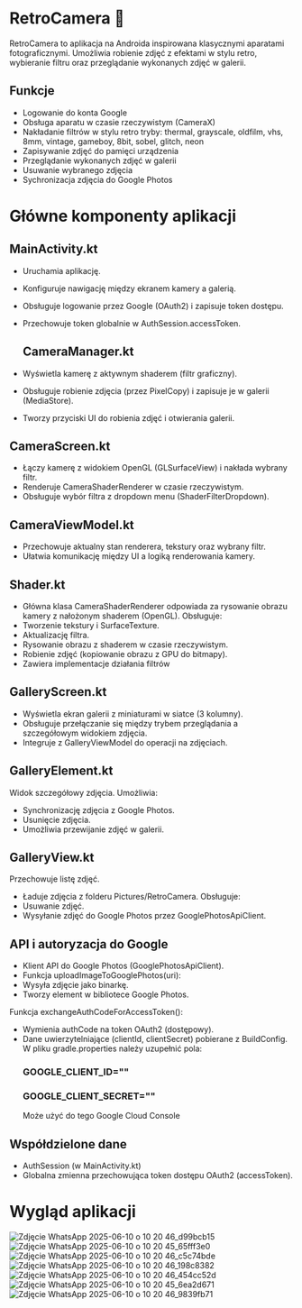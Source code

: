 # RetroCamera 📸

RetroCamera to aplikacja na Androida inspirowana klasycznymi aparatami fotograficznymi. Umożliwia robienie zdjęć z efektami w stylu retro, wybieranie filtru oraz przeglądanie wykonanych zdjęć w galerii.

## Funkcje
- Logowanie do konta Google 
- Obsługa aparatu w czasie rzeczywistym (CameraX)
- Nakładanie filtrów w stylu retro tryby:  thermal, grayscale, oldfilm, vhs, 8mm, vintage, gameboy, 8bit, sobel, glitch, neon
- Zapisywanie zdjęć do pamięci urządzenia
- Przeglądanie wykonanych zdjęć w galerii
- Usuwanie wybranego zdjęcia
- Sychronizacja zdjęcia do Google Photos

# Główne komponenty aplikacji
 ## MainActivity.kt
- Uruchamia aplikację.
- Konfiguruje nawigację między ekranem kamery a galerią.
- Obsługuje logowanie przez Google (OAuth2) i zapisuje token dostępu.
- Przechowuje token globalnie w AuthSession.accessToken.

  ## CameraManager.kt
- Wyświetla kamerę z aktywnym shaderem (filtr graficzny).
- Obsługuje robienie zdjęcia (przez PixelCopy) i zapisuje je w galerii (MediaStore).
- Tworzy przyciski UI do robienia zdjęć i otwierania galerii.

 ## CameraScreen.kt
- Łączy kamerę z widokiem OpenGL (GLSurfaceView) i nakłada wybrany filtr.
- Renderuje CameraShaderRenderer w czasie rzeczywistym.
- Obsługuje wybór filtra z dropdown menu (ShaderFilterDropdown).

 ## CameraViewModel.kt
- Przechowuje aktualny stan renderera, tekstury oraz wybrany filtr.
- Ułatwia komunikację między UI a logiką renderowania kamery.

 ## Shader.kt
- Główna klasa CameraShaderRenderer odpowiada za rysowanie obrazu kamery z nałożonym shaderem (OpenGL).
Obsługuje:
- Tworzenie tekstury i SurfaceTexture.
- Aktualizację filtra.
- Rysowanie obrazu z shaderem w czasie rzeczywistym.
- Robienie zdjęć (kopiowanie obrazu z GPU do bitmapy).
- Zawiera implementacje działania filtrów
 ## GalleryScreen.kt
- Wyświetla ekran galerii z miniaturami w siatce (3 kolumny).
- Obsługuje przełączanie się między trybem przeglądania a szczegółowym widokiem zdjęcia.
- Integruje z GalleryViewModel do operacji na zdjęciach.

 ## GalleryElement.kt
Widok szczegółowy zdjęcia. Umożliwia:
- Synchronizację zdjęcia z Google Photos.
- Usunięcie zdjęcia.
- Umożliwia przewijanie zdjęć w galerii.

 ## GalleryView.kt
Przechowuje listę zdjęć.
- Ładuje zdjęcia z folderu Pictures/RetroCamera.
Obsługuje:
- Usuwanie zdjęć.
- Wysyłanie zdjęć do Google Photos przez GooglePhotosApiClient.

## API i autoryzacja do Google
- Klient API do Google Photos (GooglePhotosApiClient).
- Funkcja uploadImageToGooglePhotos(uri):
- Wysyła zdjęcie jako binarkę.
- Tworzy element w bibliotece Google Photos.

Funkcja exchangeAuthCodeForAccessToken():
- Wymienia authCode na token OAuth2 (dostępowy).
- Dane uwierzytelniające (clientId, clientSecret) pobierane z BuildConfig.
  W pliku gradle.properties należy uzupełnić pola:
  ### GOOGLE_CLIENT_ID=""
  ### GOOGLE_CLIENT_SECRET=""
  Może użyć do tego Google Cloud Console

## Współdzielone dane
- AuthSession (w MainActivity.kt)
- Globalna zmienna przechowująca token dostępu OAuth2 (accessToken).

# Wygląd aplikacji
![Zdjęcie WhatsApp 2025-06-10 o 10 20 46_d99bcb15](https://github.com/user-attachments/assets/03990602-26cc-497f-8d66-b1193afd9dd8)
![Zdjęcie WhatsApp 2025-06-10 o 10 20 45_65fff3e0](https://github.com/user-attachments/assets/a7fb487f-8dfd-4d9f-9951-ed02b5808bbe)
![Zdjęcie WhatsApp 2025-06-10 o 10 20 46_c5c74bde](https://github.com/user-attachments/assets/eaca5e6a-3648-47ba-ba30-74700fab24b1)
![Zdjęcie WhatsApp 2025-06-10 o 10 20 46_198c8382](https://github.com/user-attachments/assets/9da01e52-a00d-4e68-9caf-0ced145aee15)
![Zdjęcie WhatsApp 2025-06-10 o 10 20 46_454cc52d](https://github.com/user-attachments/assets/c7abab16-2420-43e3-a4c1-b3a62759d8af)
![Zdjęcie WhatsApp 2025-06-10 o 10 20 45_6ea2d671](https://github.com/user-attachments/assets/aff6fb13-2704-450f-9217-3d8cdb0467f9)
![Zdjęcie WhatsApp 2025-06-10 o 10 20 46_9839fb71](https://github.com/user-attachments/assets/1f208ac9-73a5-457f-85bd-94a90a4dad4a)


